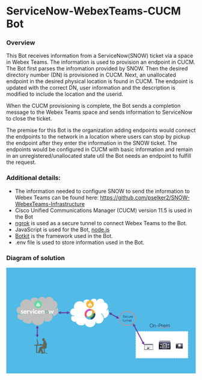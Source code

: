 # ServiceNow-WebexTeams-CUCM Bot


### **Overview**

This Bot receives information from a ServiceNow(SNOW) ticket via a space in Webex Teams.  The information is used to provision an endpoint in CUCM.  The Bot first parses the infromation provided by SNOW.  Then the desired directory number (DN) is provisioned in CUCM.  Next, an unallocated endpoint in the desired physical location is found in CUCM.  The endpoint is updated with the correct DN, user information and the description is modified to include the location and the userid.

When the CUCM provisioning is complete, the Bot sends a completion message to the Webex Teams space and sends information to ServiceNow to close the ticket.

The premise for this Bot is the organization adding endpoints would connect the endpoints to the network in a location where users can stop by pickup the endpoint after they enter the information in the SNOW ticket.  The endpoints would be configured in CUCM with basic information and remain in an unregistered/unallocated state util the Bot needs an endpoint to fulfill the request.

### **Additional details:**

- The information needed to configure SNOW to send the information to Webex Teams can be found here:  https://github.com/pselker2/SNOW-WebexTeams-Infrastructure
- Cisco Unified Communications Manager (CUCM) version 11.5 is used in the Bot
- [ngrok](https://ngrok.io) is used as a secure tunnel to connect Webex Teams to the Bot.
- JavaScript is used for the Bot, [node.js](https://nodejs.org/en/)
- [Botkit](https://botkit.ai/docs/v0/readme-webex.html) is the framework used in the Bot.
- .env file is used to store information used in the Bot.

### **Diagram of solution**
![alt text](SNOW-Teams-CUCM-diagram.png)

